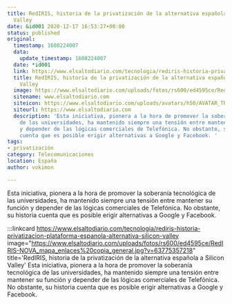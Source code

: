 ```yaml
---
title: RedIRIS, historia de la privatización de la alternativa española a Silicon
  Valley
date: &id001 2020-12-17 16:53:27+00:00
status: published
original:
  timestamp: 1608224007
  data:
    update_timestamp: 1608224007
  date: *id001
  link: https://www.elsaltodiario.com/tecnologia/rediris-historia-privatizacion-plataforma-espanola-alternativa-silicon-valley
  title: RedIRIS, historia de la privatización de la alternativa española a Silicon
    Valley
  image: https://www.elsaltodiario.com/uploads/fotos/rs600/ed4595ce/RedIRIS-NOVA_mapa_enlaces%20copia_general.jpg?v=63775357218
  sitename: www.elsaltodiario.com
  siteicon: https://www.elsaltodiario.com/uploads/avatars/h50/AVATAR_TRANSPARENTE.jpg?v=63760661653
  siteurl: https://www.elsaltodiario.com
  description: 'Esta iniciativa, pionera a la hora de promover la soberanía tecnológica
    de las universidades, ha mantenido siempre una tensión entre mantener su función
    y depender de las lógicas comerciales de Telefónica. No obstante, su historia
    cuenta que es posible erigir alternativas a Google y Facebook. '
tags:
- privatización
category: Telecomunicaciones
location: España
author: vokimon

---
```

Esta iniciativa, pionera a la hora de promover la soberanía tecnológica de las universidades, ha mantenido siempre una tensión entre mantener su función y depender de las lógicas comerciales de Telefónica. No obstante, su historia cuenta que es posible erigir alternativas a Google y Facebook. 

:::linkcard https://www.elsaltodiario.com/tecnologia/rediris-historia-privatizacion-plataforma-espanola-alternativa-silicon-valley image="https://www.elsaltodiario.com/uploads/fotos/rs600/ed4595ce/RedIRIS-NOVA_mapa_enlaces%20copia_general.jpg?v=63775357218" title='RedIRIS, historia de la privatización de la alternativa española a Silicon Valley'
    Esta iniciativa, pionera a la hora de promover la soberanía tecnológica de las universidades, ha mantenido siempre una tensión entre mantener su función y depender de las lógicas comerciales de Telefónica. No obstante, su historia cuenta que es posible erigir alternativas a Google y Facebook. 

